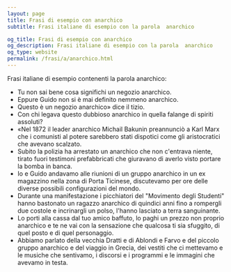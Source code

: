 ```yaml
---
layout: page
title: Frasi di esempio con anarchico 
subtitle: Frasi italiane di esempio con la parola  anarchico

og_title: Frasi di esempio con anarchico 
og_description: Frasi italiane di esempio con la parola  anarchico
og_type: website
permalink: /frasi/a/anarchico.html
---
```


Frasi italiane di esempio contenenti la parola anarchico:


- Tu non sai bene cosa significhi un negozio anarchico.
- Eppure Guido non si è mai definito nemmeno anarchico.
- Questo è un negozio anarchico» dice il tizio.
- Con chi legava questo dubbioso anarchico in quella falange di spiriti assoluti?
- «Nel 1872 il leader anarchico Michail Bakunin preannunciò a Karl Marx che i comunisti al potere sarebbero stati dispotici come gli aristocratici che avevano scalzato.
- Subito la polizia ha arrestato un anarchico che non c'entrava niente, tirato fuori testimoni prefabbricati che giuravano di averlo visto portare la bomba in banca.
- Io e Guido andavamo alle riunioni di un gruppo anarchico in un ex magazzino nella zona di Porta Ticinese, discutevamo per ore delle diverse possibili configurazioni del mondo.
- Durante una manifestazione i picchiatori del "Movimento degli Studenti" hanno bastonato un ragazzo anarchico di quindici anni fino a rompergli due costole e incrinargli un polso, l'hanno lasciato a terra sanguinante.
- Lo porti alla cassa dal tuo amico baffuto, lo paghi un prezzo non proprio anarchico e te ne vai con la sensazione che qualcosa ti sia sfuggito, di quel posto e di quel personaggio.
- Abbiamo parlato della vecchia Dratti e di Ablondi e Farvo e del piccolo gruppo anarchico e del viaggio in Grecia, dei vestiti che ci mettevamo e le musiche che sentivamo, i discorsi e i programmi e le immagini che avevamo in testa.
